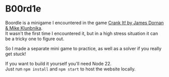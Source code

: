 # B00rd1e

Boordle is a minigame I encountered in the game [Crank It! by James Dornan & Mike Klunbnika](https://mikeklubnika.itch.io/crank-it).  
It wasn't the first time I encountered it, but in a high stress situation it can be a tricky one to figure out.

So I made a separate mini game to practice, as well as a solver if you really get stuck!

If you want to build it yourself you'll need Node 22.  
Just run `npm install` and `npm start` to host the website locally.